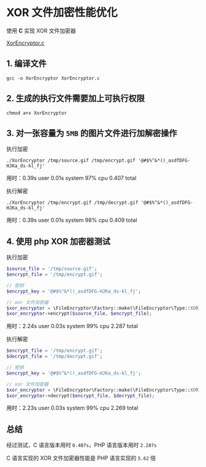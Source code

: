 # XOR 文件加密性能优化

使用 **C** 实现 XOR 文件加密器

[XorEncryptor.c](<./php-file-encryptor/XorEncryptor.c>)

## 1. 编译文件

```shell
gcc -o XorEncryptor XorEncryptor.c
```

## 2. 生成的执行文件需要加上可执行权限

```shell
chmod a+x XorEncryptor
```

## 3. 对一张容量为 `5MB` 的图片文件进行加解密操作

执行加密

```shell
./XorEncryptor /tmp/source.gif /tmp/encrypt.gif '@#$%^&*()_asdfDFG-HJKa_ds-kl_fj'
```

用时：0.39s user 0.01s system 97% cpu 0.407 total

执行解密

```shell
./XorEncryptor /tmp/encrypt.gif /tmp/decrypt.gif '@#$%^&*()_asdfDFG-HJKa_ds-kl_fj'
```

用时：0.39s user 0.01s system 98% cpu 0.409 total

## 4. 使用 php XOR 加密器测试

执行加密

```php
$source_file = '/tmp/source.gif';
$encrypt_file = '/tmp/encrypt.gif';

// 密钥
$encrypt_key = '@#$%^&*()_asdfDFG-HJKa_ds-kl_fj';

// xor 文件加密器
$xor_encryptor = \FileEncryptor\Factory::make(\FileEncryptor\Type::XOR, $encrypt_key);
$xor_encryptor->encrypt($source_file, $encrypt_file);
```

用时：2.24s user 0.03s system 99% cpu 2.287 total

执行解密

```php
$encrypt_file = '/tmp/encrypt.gif';
$decrypt_file = '/tmp/decrypt.gif';

// 密钥
$encrypt_key = '@#$%^&*()_asdfDFG-HJKa_ds-kl_fj';

// xor 文件加密器
$xor_encryptor = \FileEncryptor\Factory::make(\FileEncryptor\Type::XOR, $encrypt_key);
$xor_encryptor->decrypt($encrypt_file, $decrypt_file);
```

用时：2.23s user 0.03s system 99% cpu 2.269 total

## 总结

经过测试，C 语言版本用时 `0.407s`，PHP 语言版本用时 `2.287s`

C 语言实现的 XOR 文件加密器性能是 PHP 语言实现的 `5.62` 倍
